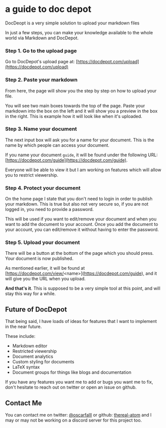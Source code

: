 # a guide to doc depot

DocDeopt is a very simple solution to upload your markdown files

In just a few steps, you can make your knowledge available to the whole world via Markdown and DocDepot.

### Step 1. Go to the upload page

Go to DocDepot's upload page at: [https://docdepot.com/upload](https://docdepot.com/upload)

### Step 2. Paste your markdown

From here, the page will show you the step by step on how to upload your file.

You will see two main boxes towards the top of the page. Paste your markdown into the box on the left and it will show you a preview in the box in the right. This is example how it will look like when it's uploaded.

### Step 3. Name your document

The next input box will ask you for a name for your document. This is the name by which people can access your document.

If you name your document `guide`, it will be found under the following URL: [https://docdepot.com/guide](https://docdepot.com/guide).

Everyone will be able to view it but I am working on features which will allow you to restrict viewership.

### Step 4. Protect your document

On the home page I state that you don't need to login in order to publish your markdown. This is true but also not very secure so, if you are not logged in, you need to provide a password.

This will be used if you want to edit/remove your document and when you want to add the document to your account. Once you add the document to your account, you can edit/remove it without having to enter the password.

### Step 5. Upload your document

There will be a button at the bottom of the page which you should press. Your document is now published.

As mentioned earlier, it will be found at \[https://docdepot.com/view/<name\>\](https://docdepot.com/guide), and it will give you the URL when you upload.

**And that's it**. This is supposed to be a very simple tool at this point, and will stay this way for a while.

## Future of DocDepot

That being said, I have loads of ideas for features that I want to implement in the near future.

These include:
- Markdown editor
- Restricted viewership
- Document analytics
- Custom styling for documents
- LaTeX syntax
- Document groups for things like blogs and documentation

If you have any features you want me to add or bugs you want me to fix, don't hesitate to reach out on twitter or open an issue on github.

## Contact Me

You can contact me on twitter: [@oscarfalll](https://twitter.com/oscarfalll) or github: [thereal-atom](https://github.com/thereal-atom) and I may or may not be working on a discord server for this project too.